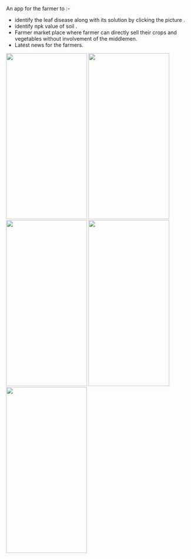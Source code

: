 An app for the farmer to :-

* identify the leaf disease along with its solution by clicking the picture .
* identify npk value of soil .
* Farmer market place where farmer can directly sell their crops and vegetables without involvement of the middlemen.
* Latest news for the farmers.


<img src="https://raw.githubusercontent.com/HARSH-17177/JIT_GAYE_HACKATHON/main/images/1.jpg" height ="450" width="220" >  <img src="https://raw.githubusercontent.com/HARSH-17177/JIT_GAYE_HACKATHON/main/images/5.jpg" height ="450" width="220"> <img src="https://raw.githubusercontent.com/HARSH-17177/JIT_GAYE_HACKATHON/main/images/2.jpg" height ="450" width="220">  <img src="https://raw.githubusercontent.com/HARSH-17177/JIT_GAYE_HACKATHON/main/images/3.jpg" height ="450" width="220"> <img src="https://raw.githubusercontent.com/HARSH-17177/JIT_GAYE_HACKATHON/main/images/4.jpg" height ="450" width="220">



